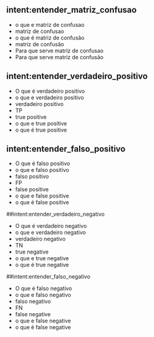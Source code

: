 ## intent:entender_matriz_confusao
- o que e matriz de confusao
- matriz de confusao
- o que é matriz de confusão
- matriz de confusão
- Para que serve matriz de confusao
- Para que serve matriz de confusão

## intent:entender_verdadeiro_positivo
- O que é verdadeiro positivo
- o que e verdadeiro positivo
- verdadeiro positivo
- TP
- true positive
- o que e true positive
- o que é true positive

## intent:entender_falso_positivo
- O que é falso positivo
- o que e falso positivo
- falso positivo
- FP
- false positive
- o que e false positive
- o que é false positive

##intent:entender_verdadeiro_negativo
- O que é verdadeiro negativo                                                                            
- o que e verdadeiro negativo
- verdadeiro negativo
- TN
- true negative
- o que e true negative
- o que é true negative

##intent:entender_falso_negativo
- O que é falso negativo
- o que e falso negativo
- falso negativo
- FN
- false negative
- o que e false negative
- o que é false negative